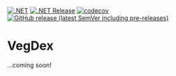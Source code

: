 [![.NET](https://github.com/VeganMSP/VegDex/actions/workflows/dotnet.yml/badge.svg)](https://github.com/VeganMSP/VegDex/actions/workflows/dotnet.yml)
[![.NET Release](https://github.com/VeganMSP/VegDex/actions/workflows/release.yml/badge.svg)](https://github.com/VeganMSP/VegDex/actions/workflows/release.yml)
[![codecov](https://codecov.io/gh/VeganMSP/VegDex/graph/badge.svg?token=7DH5FSeOdX)](https://codecov.io/gh/VeganMSP/VegDex)
[![GitHub release (latest SemVer including pre-releases)](https://img.shields.io/github/v/release/VeganMSP/VegDex?include_prereleases)](https://github.com/VeganMSP/VegDex/releases/latest)

# VegDex

...coming soon!